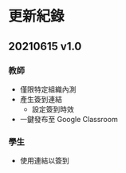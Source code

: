 # 更新紀錄

## 20210615 v1.0

### 教師

* 僅限特定組織內測
* 產生簽到連結
    * 設定簽到時效
* 一鍵發布至 Google Classroom
### 學生

* 使用連結以簽到
